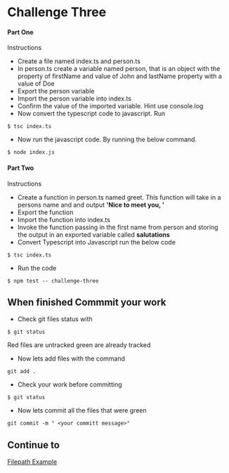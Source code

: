 # Challenge Three

#### Part One
Instructions
* Create a file named index.ts and person.ts
* In person.ts create a variable named person, that is an object with the property of firstName and value of John and lastName property with a value of Doe
* Export the person variable
* Import the person variable into index.ts
* Confirm the value of the imported variable. Hint use console.log
* Now convert the typescript code to javascript. Run
```
$ tsc index.ts
```
* Now run the javascript code. By running the below command.
```
$ node index.js
```
#### Part Two
Instructions
* Create a function in person.ts named greet. This function will take in a persons name and and output **'Nice to meet you, <first name>'**
* Export  the function
* Import the function into index.ts
* Invoke the function passing in the first name from person and storing the output in an exported variable called **salutations**
* Convert Typescript into Javascript run the below code
```
$ tsc index.ts
```
* Run the code
```
$ npm test -- challenge-three
```
## When finished Commmit your work
* Check git files status with
``` 
$ git status
````
Red files are untracked green are already tracked

* Now lets add files with the command 
```
git add .
````
* Check your work before committing
```
$ git status
```
* Now lets commit all the files that were green 
``` 
git commit -m " <your committ message>"
```
## Continue to 
[Filepath Example](https://github.com/SoftStackFactory/typescript-imports/tree/master/filepath-example)
